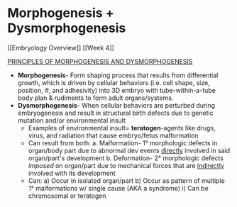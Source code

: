 # Morphogenesis + Dysmorphogenesis
[[Embryology Overview]]
[[Week 4]]

<u>PRINCIPLES OF MORPHOGENESIS AND DYSMORPHOGENESIS</u> 
- **Morphogenesis**- Form shaping process that results from differential growth, which is driven by cellular behaviors (i.e. cell shape, size, position, #, and adhesivity)  into 3D embryo with tube-within-a-tube body plan & rudiments to form adult organs/systems.
- **Dysmorphogenesis**- When cellular behaviors are perturbed during embryogenesis and result in structural birth defects due to genetic mutation and/or environmental insult
	- Examples of environmental insult= **teratogen**-agents like drugs, virus, and radiation that cause embryo/fetus malformation
	- Can result from both:
		a. Malformation- 1° morphologic defects in organ/body part due to abnormal dev events <u>directly</u> involved in said organ/part's development
		b. Deformation- 2° morphologic defects *imposed* on organ/part due to mechanical forces that are <u>indirectly</u> involved with its development
	- Can:
		a) Occur in isolated organ/part
		b) Occur as pattern of multiple 1° malformations w/ single cause (AKA a syndrome)
			i) Can be chromosomal or teratogen